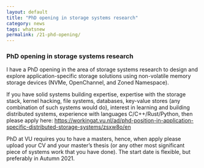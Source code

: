 ```yaml
---
layout: default
title: "PhD opening in storage systems research"
category: news
tags: whatsnew
permalink: /21-phd-opening/
---
```


### PhD opening in storage systems research
I have a PhD opening in the area of storage systems research to design and explore application-specific storage solutions using non-volatile memory storage devices (NVMe, OpenChannel, and Zoned Namespace). 

If you have solid systems building expertise, expertise with the storage stack, kernel hacking, file systems, databases, key-value stores (any combination of such systems would do), interest in learning and building distributed systems, experience with languages C/C++/Rust/Python, then please apply here: https://workingat.vu.nl/ad/phd-position-in-application-specific-distributed-storage-systems/zsxw8o/en 

PhD at VU requires you to have a masters, hence, when apply please upload your CV and your master’s thesis (or any other most significant piece of systems work that you have done). The start date is flexible, but preferably in Autumn 2021. 


